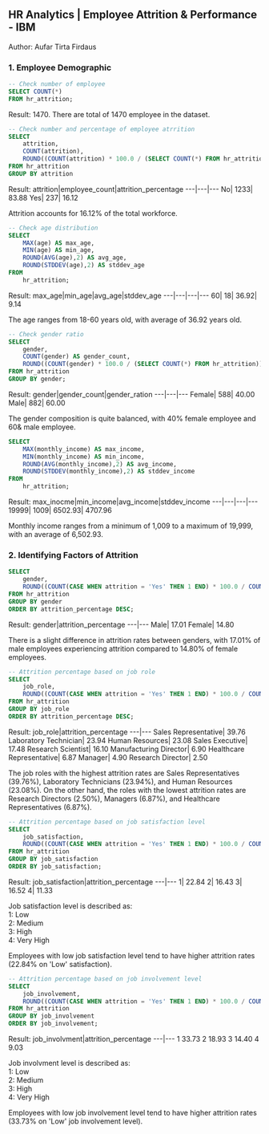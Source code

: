 ## HR Analytics | Employee Attrition & Performance - IBM
Author: Aufar Tirta Firdaus

### 1. Employee Demographic
```sql
-- Check number of employee
SELECT COUNT(*)
FROM hr_attrition;
```
Result: 1470.
There are total of 1470 employee in the dataset.

```sql
-- Check number and percentage of employee atrrition
SELECT 
	attrition,
	COUNT(attrition),
	ROUND((COUNT(attrition) * 100.0 / (SELECT COUNT(*) FROM hr_attrition)), 2) AS attrition_percentage
FROM hr_attrition
GROUP BY attrition
```
Result:
attrition|employee_count|attrition_percentage
---|---|---
No|	1233|	83.88
Yes|	237|	16.12

Attrition accounts for 16.12% of the total workforce.

```sql
-- Check age distribution
SELECT 
    MAX(age) AS max_age,
    MIN(age) AS min_age,
    ROUND(AVG(age),2) AS avg_age,
    ROUND(STDDEV(age),2) AS stddev_age
FROM 
    hr_attrition;
```
Result:
max_age|min_age|avg_age|stddev_age
---|---|---|---
60|	18|	36.92|	9.14

The age ranges from 18-60 years old, with average of 36.92 years old.

```sql
-- Check gender ratio
SELECT 
	gender,
	COUNT(gender) AS gender_count,
	ROUND((COUNT(gender) * 100.0 / (SELECT COUNT(*) FROM hr_attrition)), 2) AS gender_percentage
FROM hr_attrition
GROUP BY gender;
```
Result:
gender|gender_count|gender_ration
---|---|---
Female|	588|	40.00
Male|	882|	60.00

The gender composition is quite balanced, with 40% female employee and 60& male employee.

```sql
SELECT 
    MAX(monthly_income) AS max_income,
    MIN(monthly_income) AS min_income,
    ROUND(AVG(monthly_income),2) AS avg_income,
    ROUND(STDDEV(monthly_income),2) AS stddev_income
FROM 
    hr_attrition;
```
Result:
max_inocme|min_income|avg_income|stddev_income
---|---|---|---
19999|	1009|	6502.93|	4707.96

Monthly income ranges from a minimum of 1,009 to a maximum of 19,999, with an average of 6,502.93.

### 2. Identifying Factors of Attrition

```sql
SELECT
	gender,
	ROUND((COUNT(CASE WHEN attrition = 'Yes' THEN 1 END) * 100.0 / COUNT(*)), 2) AS attrition_percentage
FROM hr_attrition
GROUP BY gender
ORDER BY attrition_percentage DESC;
```
Result:
gender|attrition_percentage
---|---
Male|	17.01
Female|	14.80

There is a slight difference in attrition rates between genders, with 17.01% of male employees experiencing attrition compared to 14.80% of female employees.

```sql
-- Attrition percentage based on job role
SELECT
	job_role,
	ROUND((COUNT(CASE WHEN attrition = 'Yes' THEN 1 END) * 100.0 / COUNT(*)), 2) AS attrition_percentage
FROM hr_attrition
GROUP BY job_role
ORDER BY attrition_percentage DESC;
```
Result:
job_role|attrition_percentage
---|---
Sales Representative|	39.76
Laboratory Technician|	23.94
Human Resources|	23.08
Sales Executive|	17.48
Research Scientist|	16.10
Manufacturing Director|	6.90
Healthcare Representative|	6.87
Manager|	4.90
Research Director|	2.50

The job roles with the highest attrition rates are Sales Representatives (39.76%), Laboratory Technicians (23.94%), and Human Resources (23.08%). On the other hand, the roles with the lowest attrition rates are Research Directors (2.50%), Managers (6.87%), and Healthcare Representatives (6.87%).

```sql
-- Attrition percentage based on job satisfaction level
SELECT
	job_satisfaction,
	ROUND((COUNT(CASE WHEN attrition = 'Yes' THEN 1 END) * 100.0 / COUNT(*)), 2) AS attrition_percentage
FROM hr_attrition
GROUP BY job_satisfaction
ORDER BY job_satisfaction;
```
Result:
job_satisfaction|attrition_percentage
---|---
1|	22.84
2|	16.43
3|	16.52
4|	11.33

Job satisfaction level is described as: </br>
1: Low </br>
2: Medium </br>
3: High </br>
4: Very High </br>

Employees with low job satisfaction level tend to have higher attrition rates (22.84% on 'Low' satisfaction).

```sql
-- Attrition percentage based on job involvement level
SELECT
	job_involvement,
	ROUND((COUNT(CASE WHEN attrition = 'Yes' THEN 1 END) * 100.0 / COUNT(*)), 2) AS attrition_percentage
FROM hr_attrition
GROUP BY job_involvement
ORDER BY job_involvement;
```
Result:
job_involvment|attrition_percentage
---|---
1	33.73
2	18.93
3	14.40
4	9.03

Job involvment level is described as: </br>
1: Low </br>
2: Medium </br>
3: High </br>
4: Very High </br>

Employees with low job involvement level tend to have higher attrition rates (33.73% on 'Low' job involvement level). 
